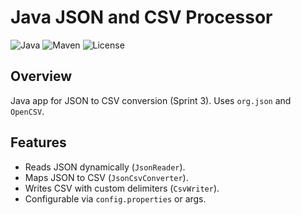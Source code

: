 # Java JSON and CSV Processor

![Java](https://img.shields.io/badge/Java-17-blue) ![Maven](https://img.shields.io/badge/Maven-3.9.6-orange) ![License](https://img.shields.io/badge/License-MIT-green)

## Overview
Java app for JSON to CSV conversion (Sprint 3). Uses `org.json` and `OpenCSV`.

## Features
- Reads JSON dynamically (`JsonReader`).
- Maps JSON to CSV (`JsonCsvConverter`).
- Writes CSV with custom delimiters (`CsvWriter`).
- Configurable via `config.properties` or args.